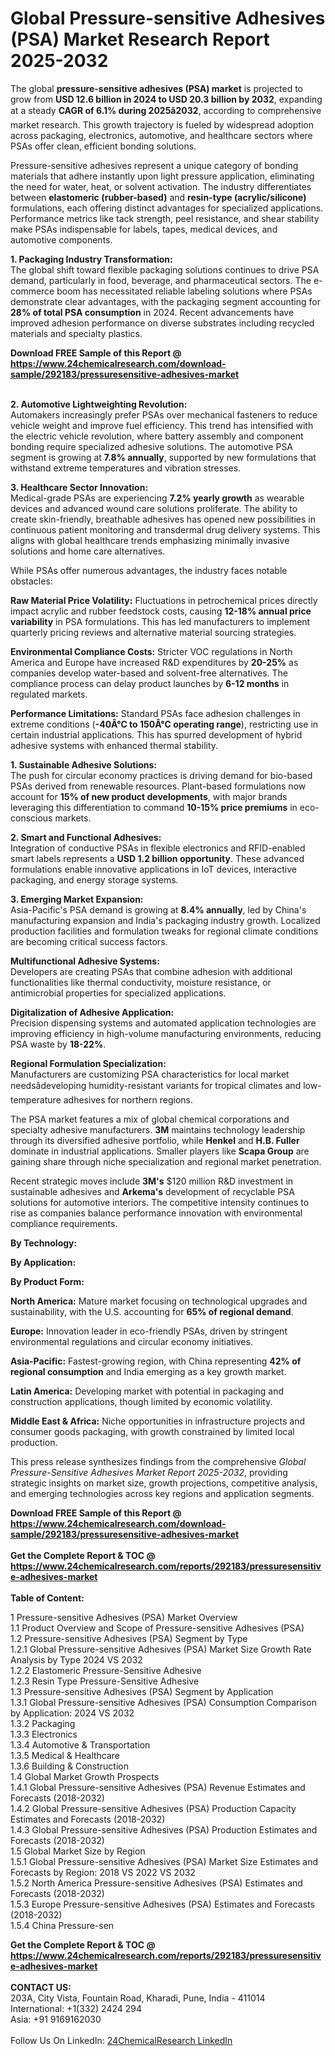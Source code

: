 <h1>Global Pressure-sensitive Adhesives (PSA) Market Research Report 2025-2032</h1><p>The global <strong>pressure-sensitive adhesives (PSA) market</strong> is projected to grow from <strong>USD 12.6 billion in 2024 to USD 20.3 billion by 2032</strong>, expanding at a steady <strong>CAGR of 6.1% during 2025â2032</strong>, according to comprehensive market research. This growth trajectory is fueled by widespread adoption across packaging, electronics, automotive, and healthcare sectors where PSAs offer clean, efficient bonding solutions.</p><p>Pressure-sensitive adhesives represent a unique category of bonding materials that adhere instantly upon light pressure application, eliminating the need for water, heat, or solvent activation. The industry differentiates between <strong>elastomeric (rubber-based)</strong> and <strong>resin-type (acrylic/silicone)</strong> formulations, each offering distinct advantages for specialized applications. Performance metrics like tack strength, peel resistance, and shear stability make PSAs indispensable for labels, tapes, medical devices, and automotive components.</p><p><strong>1. Packaging Industry Transformation:</strong><br>
The global shift toward flexible packaging solutions continues to drive PSA demand, particularly in food, beverage, and pharmaceutical sectors. The e-commerce boom has necessitated reliable labeling solutions where PSAs demonstrate clear advantages, with the packaging segment accounting for <strong>28% of total PSA consumption</strong> in 2024. Recent advancements have improved adhesion performance on diverse substrates including recycled materials and specialty plastics.</p><div><b>Download FREE Sample of this Report @ 
            <a href="https://www.24chemicalresearch.com/download-sample/292183/pressuresensitive-adhesives-market">
            https://www.24chemicalresearch.com/download-sample/292183/pressuresensitive-adhesives-market</a></b></div><br><p><strong>2. Automotive Lightweighting Revolution:</strong><br>
Automakers increasingly prefer PSAs over mechanical fasteners to reduce vehicle weight and improve fuel efficiency. This trend has intensified with the electric vehicle revolution, where battery assembly and component bonding require specialized adhesive solutions. The automotive PSA segment is growing at <strong>7.8% annually</strong>, supported by new formulations that withstand extreme temperatures and vibration stresses.</p><p><strong>3. Healthcare Sector Innovation:</strong><br>
Medical-grade PSAs are experiencing <strong>7.2% yearly growth</strong> as wearable devices and advanced wound care solutions proliferate. The ability to create skin-friendly, breathable adhesives has opened new possibilities in continuous patient monitoring and transdermal drug delivery systems. This aligns with global healthcare trends emphasizing minimally invasive solutions and home care alternatives.</p><p>While PSAs offer numerous advantages, the industry faces notable obstacles:</p><p><strong>Raw Material Price Volatility:</strong> Fluctuations in petrochemical prices directly impact acrylic and rubber feedstock costs, causing <strong>12-18% annual price variability</strong> in PSA formulations. This has led manufacturers to implement quarterly pricing reviews and alternative material sourcing strategies.</p><p><strong>Environmental Compliance Costs:</strong> Stricter VOC regulations in North America and Europe have increased R&amp;D expenditures by <strong>20-25%</strong> as companies develop water-based and solvent-free alternatives. The compliance process can delay product launches by <strong>6-12 months</strong> in regulated markets.</p><p><strong>Performance Limitations:</strong> Standard PSAs face adhesion challenges in extreme conditions (<strong>-40Â°C to 150Â°C operating range</strong>), restricting use in certain industrial applications. This has spurred development of hybrid adhesive systems with enhanced thermal stability.</p><p><strong>1. Sustainable Adhesive Solutions:</strong><br>
The push for circular economy practices is driving demand for bio-based PSAs derived from renewable resources. Plant-based formulations now account for <strong>15% of new product developments</strong>, with major brands leveraging this differentiation to command <strong>10-15% price premiums</strong> in eco-conscious markets.</p><p><strong>2. Smart and Functional Adhesives:</strong><br>
Integration of conductive PSAs in flexible electronics and RFID-enabled smart labels represents a <strong>USD 1.2 billion opportunity</strong>. These advanced formulations enable innovative applications in IoT devices, interactive packaging, and energy storage systems.</p><p><strong>3. Emerging Market Expansion:</strong><br>
Asia-Pacific's PSA demand is growing at <strong>8.4% annually</strong>, led by China's manufacturing expansion and India's packaging industry growth. Localized production facilities and formulation tweaks for regional climate conditions are becoming critical success factors.</p><p><strong>Multifunctional Adhesive Systems:</strong><br>
	Developers are creating PSAs that combine adhesion with additional functionalities like thermal conductivity, moisture resistance, or antimicrobial properties for specialized applications.</p><p><strong>Digitalization of Adhesive Application:</strong><br>
	Precision dispensing systems and automated application technologies are improving efficiency in high-volume manufacturing environments, reducing PSA waste by <strong>18-22%</strong>.</p><p><strong>Regional Formulation Specialization:</strong><br>
	Manufacturers are customizing PSA characteristics for local market needsâdeveloping humidity-resistant variants for tropical climates and low-temperature adhesives for northern regions.</p><p>The PSA market features a mix of global chemical corporations and specialty adhesive manufacturers. <strong>3M</strong> maintains technology leadership through its diversified adhesive portfolio, while <strong>Henkel</strong> and <strong>H.B. Fuller</strong> dominate in industrial applications. Smaller players like <strong>Scapa Group</strong> are gaining share through niche specialization and regional market penetration.</p><p>Recent strategic moves include <strong>3M's</strong> $120 million R&amp;D investment in sustainable adhesives and <strong>Arkema's</strong> development of recyclable PSA solutions for automotive interiors. The competitive intensity continues to rise as companies balance performance innovation with environmental compliance requirements.</p><p><strong>By Technology:</strong></p><p><strong>By Application:</strong></p><p><strong>By Product Form:</strong></p><p><strong>North America:</strong> Mature market focusing on technological upgrades and sustainability, with the U.S. accounting for <strong>65% of regional demand</strong>.</p><p><strong>Europe:</strong> Innovation leader in eco-friendly PSAs, driven by stringent environmental regulations and circular economy initiatives.</p><p><strong>Asia-Pacific:</strong> Fastest-growing region, with China representing <strong>42% of regional consumption</strong> and India emerging as a key growth market.</p><p><strong>Latin America:</strong> Developing market with potential in packaging and construction applications, though limited by economic volatility.</p><p><strong>Middle East &amp; Africa:</strong> Niche opportunities in infrastructure projects and consumer goods packaging, with growth constrained by limited local production.</p><p>This press release synthesizes findings from the comprehensive <em>Global Pressure-Sensitive Adhesives Market Report 2025-2032</em>, providing strategic insights on market size, growth projections, competitive analysis, and emerging technologies across key regions and application segments.</p><div><b>Download FREE Sample of this Report @ 
            <a href="https://www.24chemicalresearch.com/download-sample/292183/pressuresensitive-adhesives-market">
            https://www.24chemicalresearch.com/download-sample/292183/pressuresensitive-adhesives-market</a></b></div><br><div><b>Get the Complete Report & TOC @ 
            <a href="https://www.24chemicalresearch.com/reports/292183/pressuresensitive-adhesives-market">
            https://www.24chemicalresearch.com/reports/292183/pressuresensitive-adhesives-market</a></b></div><br>
            <b>Table of Content:</b><p>1 Pressure-sensitive Adhesives (PSA) Market Overview<br />
    1.1 Product Overview and Scope of Pressure-sensitive Adhesives (PSA)<br />
    1.2 Pressure-sensitive Adhesives (PSA) Segment by Type<br />
        1.2.1 Global Pressure-sensitive Adhesives (PSA) Market Size Growth Rate Analysis by Type 2024 VS 2032<br />
        1.2.2 Elastomeric Pressure-Sensitive Adhesive<br />
        1.2.3 Resin Type Pressure-Sensitive Adhesive<br />
    1.3 Pressure-sensitive Adhesives (PSA) Segment by Application<br />
        1.3.1 Global Pressure-sensitive Adhesives (PSA) Consumption Comparison by Application: 2024 VS 2032<br />
        1.3.2 Packaging<br />
        1.3.3 Electronics<br />
        1.3.4 Automotive & Transportation<br />
        1.3.5 Medical & Healthcare<br />
        1.3.6 Building & Construction<br />
    1.4 Global Market Growth Prospects<br />
        1.4.1 Global Pressure-sensitive Adhesives (PSA) Revenue Estimates and Forecasts (2018-2032)<br />
        1.4.2 Global Pressure-sensitive Adhesives (PSA) Production Capacity Estimates and Forecasts (2018-2032)<br />
        1.4.3 Global Pressure-sensitive Adhesives (PSA) Production Estimates and Forecasts (2018-2032)<br />
    1.5 Global Market Size by Region<br />
        1.5.1 Global Pressure-sensitive Adhesives (PSA) Market Size Estimates and Forecasts by Region: 2018 VS 2022 VS 2032<br />
        1.5.2 North America Pressure-sensitive Adhesives (PSA) Estimates and Forecasts (2018-2032)<br />
        1.5.3 Europe Pressure-sensitive Adhesives (PSA) Estimates and Forecasts (2018-2032)<br />
        1.5.4 China Pressure-sen</p><div><b>Get the Complete Report & TOC @ 
            <a href="https://www.24chemicalresearch.com/reports/292183/pressuresensitive-adhesives-market">
            https://www.24chemicalresearch.com/reports/292183/pressuresensitive-adhesives-market</a></b></div><br><b>CONTACT US:</b><br>
            203A, City Vista, Fountain Road, Kharadi, Pune, India - 411014<br>
            International: +1(332) 2424 294<br>
            Asia: +91 9169162030 <br><br>
            Follow Us On LinkedIn: <a href="https://www.linkedin.com/company/24chemicalresearch/">24ChemicalResearch LinkedIn</a>